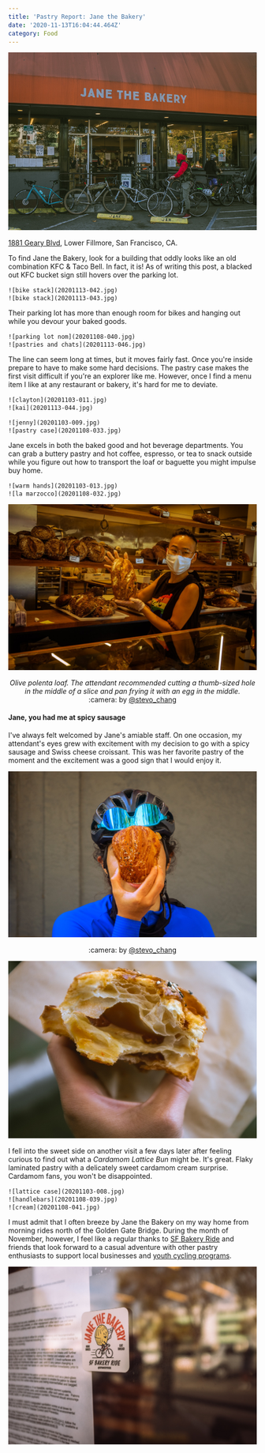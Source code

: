 ```yaml
---
title: 'Pastry Report: Jane the Bakery'
date: '2020-11-13T16:04:44.464Z'
category: Food
---
```


![taco awning](20201103-010.jpg)

[1881 Geary Blvd](https://www.itsjane.com/location/jane-the-bakery/), Lower Fillmore, San Francisco, CA.

To find Jane the Bakery, look for a building that oddly looks like an old combination KFC & Taco Bell. In fact, it is! As of writing this post, a blacked out KFC bucket sign still hovers over the parking lot.

```grid|3|
![bike stack](20201113-042.jpg)
![bike stack](20201113-043.jpg)
```

Their parking lot has more than enough room for bikes and hanging out while you devour your baked goods.

```grid|3|
![parking lot nom](20201108-040.jpg)
![pastries and chats](20201113-046.jpg)
```

The line can seem long at times, but it moves fairly fast. Once you're inside prepare to have to make some hard decisions. The pastry case makes the first visit difficult if you're an explorer like me. However, once I find a menu item I like at any restaurant or bakery, it's hard for me to deviate.

```grid|3|
![clayton](20201103-011.jpg)
![kai](20201113-044.jpg)
```

```grid|2|
![jenny](20201103-009.jpg)
![pastry case](20201108-033.jpg)
```

Jane excels in both the baked good and hot beverage departments. You can grab a buttery pastry and hot coffee, espresso, or tea to snack outside while you figure out how to transport the loaf or baguette you might impulse buy home.

```grid|3|
![warm hands](20201103-013.jpg)
![la marzocco](20201108-032.jpg)
```

![bread](20201103-007.jpg)

<p style="text-align: center"><em>Olive polenta loaf. The attendant recommended cutting a thumb-sized hole in the middle of a slice and pan frying it with an egg in the middle.</em> <br/>:camera: by <a href="https://www.instagram.com/stevo_chang/">@stevo_chang</a></p>

#### Jane, you had me at spicy sausage

I've always felt welcomed by Jane's amiable staff. On one occasion, my attendant's eyes grew with excitement with my decision to go with a spicy sausage and Swiss cheese croissant. This was her favorite pastry of the moment and the excitement was a good sign that I would enjoy it.

![pastry face](pastry-face.jpg)

<p style="text-align: center">:camera: by <a href="https://www.instagram.com/stevo_chang/">@stevo_chang</a></p>

![you had me at spicy sausage](20201103-012.jpg)

I fell into the sweet side on another visit a few days later after feeling curious to find out what a _Cardamom Lattice Bun_ might be. It's great. Flaky laminated pastry with a delicately sweet cardamom cream surprise. Cardamom fans, you won't be disappointed.

```grid|4|
![lattice case](20201103-008.jpg)
![handlebars](20201108-039.jpg)
![cream](20201108-041.jpg)
```

I must admit that I often breeze by Jane the Bakery on my way home from morning rides north of the Golden Gate Bridge. During the month of November, however, I feel like a regular thanks to [SF Bakery Ride](http://sfbakeryride.com/) and friends that look forward to a casual adventure with other pastry enthusiasts to support local businesses and [youth cycling programs](https://outridebike.org/).

![bakery sticker](20201113-045.jpg)
